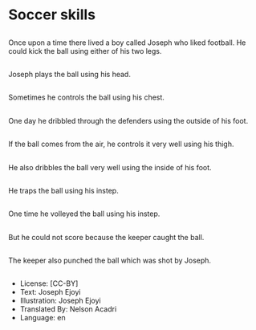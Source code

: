 # Soccer skills

##
Once upon a time there
lived a boy called
Joseph who liked
football.
He could kick the ball
using either of his two
legs.

##
Joseph plays the ball
using his head.

##
Sometimes he controls
the ball using his chest.

##
One day he dribbled
through the defenders
using the outside of his
foot.

##
If the ball comes from
the air, he controls it
very well using his
thigh.

##
He also dribbles the ball
very well using the
inside of his foot.

##
He traps the ball using
his instep.

##
One time he volleyed
the ball using his
instep.

##
But he could not score
because the keeper
caught the ball.

##
The keeper also
punched the ball which
was shot by Joseph.

##
* License: [CC-BY]
* Text: Joseph Ejoyi
* Illustration: Joseph Ejoyi
* Translated By: Nelson Acadri
* Language: en

